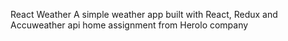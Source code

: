 React Weather
A simple weather app built with React, Redux and Accuweather api
home assignment from Herolo company
